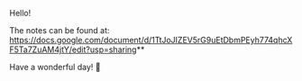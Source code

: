 Hello! 

The notes can be found at: https://docs.google.com/document/d/1TtJoJIZEV5rG9uEtDbmPEyh774qhcXF5Ta7ZuAM4jtY/edit?usp=sharing**

Have a wonderful day! 🌻
